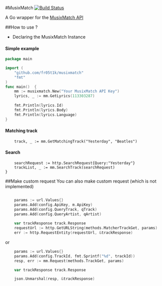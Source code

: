 #MusixMatch
[![Build Status](https://travis-ci.org/fr05t1k/musixmatch.svg?branch=master)](https://travis-ci.org/fr05t1k/musixmatch)

A Go wrapper for the [MusixMatch API](https://developer.musixmatch.com/)

##How to use ?

* Declaring the MusixMatch Instance

#### Simple example
```go
package main

import (
    "github.com/fr05t1k/musixmatch"
    "fmt"
)
func main()  {
    mm := musixmatch.New("Your MusixMatch API Key") 
    lyrics, _ := mm.GetLyrics(113303287)
    
    fmt.Println(lyrics.Id)
    fmt.Println(lyrics.Body)
    fmt.Println(lyrics.Language)
}
```
#### Matching track
```
    track, _ := mm.GetMatchingTrack("Yesterday", "Beatles")
```
#### Search
```
    searchRequest := http.SearchRequest{Query:"Yesterday"}
    trackList, _ := mm.SearchTrack(searchRequest)
}
```

##Make custom request
You can also make custom request (which is not implemented)
```go

	params := url.Values{}
	params.Add(config.ApiKey, m.ApiKey)
	params.Add(config.QueryTrack, qTrack)
	params.Add(config.QueryArtist, qArtist)
	
	var trackResponse track.Response
	requestUrl := http.GetURLString(methods.MatcherTrackGet, params)
	err := http.RequestEntity(requestUrl, &trackResponse)
```
or
```go
	params := url.Values{}
	params.Add(config.TrackId, fmt.Sprintf("%d", trackId))
	resp, err := mm.Request(methods.TrackGet, params)

	var trackResponse track.Response

	json.Unmarshal(resp, &trackResponse)

	
```